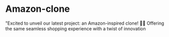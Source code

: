 # Amazon-clone
"Excited to unveil our latest project: an Amazon-inspired clone! 🚀💼 Offering the same seamless shopping experience with a twist of innovation
